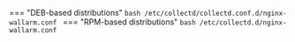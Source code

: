 === "DEB-based distributions"
    ```bash
    /etc/collectd/collectd.conf.d/nginx-wallarm.conf
    ```
=== "RPM-based distributions"
    ```bash
    /etc/collectd.d/nginx-wallarm.conf
    ```